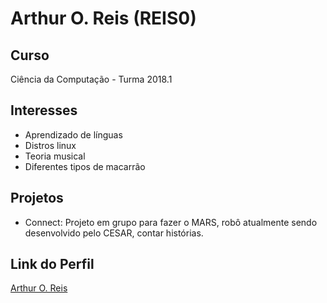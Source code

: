 # Arthur O. Reis (REIS0)

## Curso

Ciência da Computação - Turma 2018.1

## Interesses

- Aprendizado de línguas
- Distros linux
- Teoria musical
- Diferentes tipos de macarrão

## Projetos

- Connect: Projeto em grupo para fazer o MARS, robô atualmente sendo desenvolvido pelo CESAR, contar histórias.

## Link do Perfil

[Arthur O. Reis](https://github.com/REIS0)

